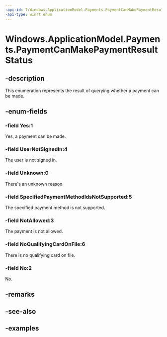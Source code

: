 ```yaml
---
-api-id: T:Windows.ApplicationModel.Payments.PaymentCanMakePaymentResultStatus
-api-type: winrt enum
---
```


<!-- Enumeration syntax.
public enum PaymentCanMakePaymentResultStatus : int 
-->

# Windows.ApplicationModel.Payments.PaymentCanMakePaymentResultStatus

## -description
This enumeration represents the result of querying whether a payment can be made.

## -enum-fields
### -field Yes:1
Yes, a payment can be made.

### -field UserNotSignedIn:4
The user is not signed in.

### -field Unknown:0
There's an unknown reason.

### -field SpecifiedPaymentMethodIdsNotSupported:5
The specified payment method is not supported.

### -field NotAllowed:3
The payment is not allowed.

### -field NoQualifyingCardOnFile:6
There is no qualifying card on file.

### -field No:2
No.

## -remarks

## -see-also

## -examples

